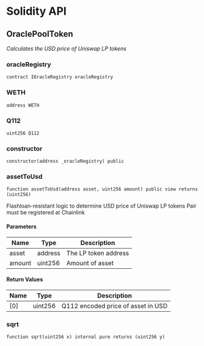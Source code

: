 # Solidity API

## OraclePoolToken

_Calculates the USD price of Uniswap LP tokens_

### oracleRegistry

```solidity
contract IOracleRegistry oracleRegistry
```

### WETH

```solidity
address WETH
```

### Q112

```solidity
uint256 Q112
```

### constructor

```solidity
constructor(address _oracleRegistry) public
```

### assetToUsd

```solidity
function assetToUsd(address asset, uint256 amount) public view returns (uint256)
```

Flashloan-resistant logic to determine USD price of Uniswap LP tokens
Pair must be registered at Chainlink

#### Parameters

| Name | Type | Description |
| ---- | ---- | ----------- |
| asset | address | The LP token address |
| amount | uint256 | Amount of asset |

#### Return Values

| Name | Type | Description |
| ---- | ---- | ----------- |
| [0] | uint256 | Q112 encoded price of asset in USD |

### sqrt

```solidity
function sqrt(uint256 x) internal pure returns (uint256 y)
```

